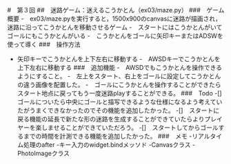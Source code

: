 #　第３回
##　迷路ゲーム：迷えるこうかとん（ex03/maze.py）
###　ゲーム概要
-　ex03/maze.pyを実行すると，1500x900のcanvasに迷路が描画され，迷路に沿ってこうかとんを移動させるゲーム
-　スタートにはこうかとんがいてゴールにもこうかとんがいる
-　こうかとんをゴールに矢印キーまたはADSWを使って導く
###　操作方法
- 矢印キーでこうかとんを上下左右に移動する
-　AWSDキーでこうかとんを上下左右に移動する
###　追加機能
-　AWSDでもこうかとんを操作できるようにすること。
-　左上をスタート、右上をゴールに設定してこうかとんの違う画像を配置した。
-　ゴールにこうかとんを操作することができたらスタート地点に戻ってもう一度迷路playすることができる。
###　Todo
-[]　ゴールについたら中央にゴールと描写できるような仕様になるよう考えていたがうまくできなかったのでその機能を追加したかった。
-[]　スタートに戻る機能の延長で新たな形の迷路を生成することができていたらよりプレイヤーを楽しませることができていただろう。
-[]　スタートしてからゴールするまでの時間を計測できる機能を追加したかった。
###　メモ
-リアルタイム処理のafter
-キー入力のwidget.bindメッソド
-Canvasクラス
-PhotoImageクラス